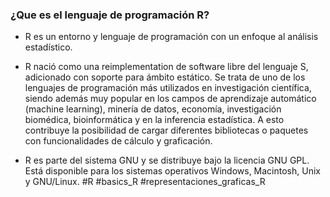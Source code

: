 ### ¿Que es el lenguaje de programación R?

 * R es un entorno y lenguaje de programación con un enfoque al análisis estadístico.

 * R nació como una reimplementation de software libre del lenguaje S, adicionado con soporte para ámbito estático. Se trata de uno de los lenguajes de programación más utilizados en investigación científica, siendo además muy popular en los campos de aprendizaje automático (machine learning), minería de datos, economía, investigación biomédica, bioinformática y en la inferencia estadística. A esto contribuye la posibilidad de cargar diferentes bibliotecas o paquetes con funcionalidades de cálculo y graficación.

 * R es parte del sistema GNU y se distribuye bajo la licencia GNU GPL. Está disponible para los sistemas operativos Windows, Macintosh, Unix y GNU/Linux.
#R
#basics_R
#representaciones_graficas_R
